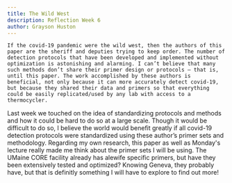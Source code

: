 ```yaml
---
title: The Wild West
description: Reflection Week 6
author: Grayson Huston
---
```


	If the covid-19 pandemic were the wild west, then the authors of this paper are the sheriff and deputies trying to keep order. The number of detection protocols that have been developed and implemented without optimization is astonishing and alarming. I can’t believe that many such methods don’t share their primer design or protocols – that is, until this paper. The work accomplished by these authors is beneficial, not only because it can more accurately detect covid-19, but because they shared their data and primers so that everything could be easily replicated/used by any lab with access to a thermocycler. 
Last week we touched on the idea of standardizing protocols and methods and how it could be hard to do so at a large scale. Though it would be difficult to do so, I believe the world would benefit greatly if all covid-19 detection protocols were standardized using these author’s primer sets and methodology. 
Regarding my own research, this paper as well as Monday's lecture really made me think about the primer sets I will be using. The UMaine CORE facility already has alewife specific primers, but have they been extensively tested and optimized? Knowing Geneva, they probably have, but that is definitly something I will have to explore to find out more!
